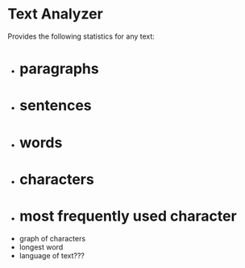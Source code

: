 # Text Analyzer

Provides the following statistics for any text:

- # paragraphs
- # sentences
- # words
- # characters
- # most frequently used character
- graph of characters
- longest word
- language of text???
